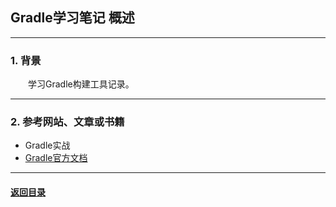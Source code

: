 ## Gradle学习笔记 概述
---
### 1. 背景

&emsp;&emsp;学习Gradle构建工具记录。

---
### 2. 参考网站、文章或书籍

+ Gradle实战
+ [Gradle官方文档](https://docs.gradle.org/current/userguide/userguide.html)

---

#### [返回目录](./)
